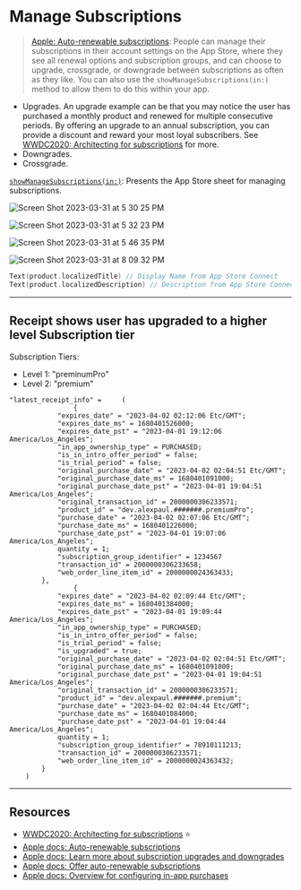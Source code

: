 # Manage Subscriptions 

> [Apple: Auto-renewable subscriptions](https://developer.apple.com/app-store/subscriptions/): People can manage their subscriptions in their account settings on the App Store, where they see all renewal options and subscription groups, and can choose to upgrade, crossgrade, or downgrade between subscriptions as often as they like. You can also use the `showManageSubscriptions(in:)` method to allow them to do this within your app. 

* Upgrades. An upgrade example can be that you may notice the user has purchased a monthly product and renewed for multiple consecutive periods. By offering an upgrade to an annual subscription, you can provide a discount and reward your most loyal subscribers. See [WWDC2020: Architecting for subscriptions](https://developer.apple.com/videos/play/wwdc2020/10671) for more.
* Downgrades.
* Crossgrade. 

[`showManageSubscriptions(in:)`](https://developer.apple.com/documentation/storekit/appstore/3803198-showmanagesubscriptions): Presents the App Store sheet for managing subscriptions.

![Screen Shot 2023-03-31 at 5 30 25 PM](https://user-images.githubusercontent.com/1819208/229236297-caf16c0b-bf43-4584-9fcc-85c8caa74d46.png)

![Screen Shot 2023-03-31 at 5 32 23 PM](https://user-images.githubusercontent.com/1819208/229236625-d578355f-79a5-4319-85b5-521f5cad5e39.png)

![Screen Shot 2023-03-31 at 5 46 35 PM](https://user-images.githubusercontent.com/1819208/229238775-b6f32341-7938-4aa8-8c9f-a2f8a9626319.png)

![Screen Shot 2023-03-31 at 8 09 32 PM](https://user-images.githubusercontent.com/1819208/229255055-8be72927-69f4-4765-9966-cac2d150dba6.png)

```swift
Text(product.localizedTitle) // Display Name from App Store Connect
Text(product.localizedDescription) // Description from App Store Connect
```

***

## Receipt shows user has upgraded to a higher level Subscription tier 

Subscription Tiers:   
* Level 1: "preminumPro"
* Level 2: "premium"

```
"latest_receipt_info" =     (
                {
            "expires_date" = "2023-04-02 02:12:06 Etc/GMT";
            "expires_date_ms" = 1680401526000;
            "expires_date_pst" = "2023-04-01 19:12:06 America/Los_Angeles";
            "in_app_ownership_type" = PURCHASED;
            "is_in_intro_offer_period" = false;
            "is_trial_period" = false;
            "original_purchase_date" = "2023-04-02 02:04:51 Etc/GMT";
            "original_purchase_date_ms" = 1680401091000;
            "original_purchase_date_pst" = "2023-04-01 19:04:51 America/Los_Angeles";
            "original_transaction_id" = 2000000306233571;
            "product_id" = "dev.alexpaul.#######.premiumPro";
            "purchase_date" = "2023-04-02 02:07:06 Etc/GMT";
            "purchase_date_ms" = 1680401226000;
            "purchase_date_pst" = "2023-04-01 19:07:06 America/Los_Angeles";
            quantity = 1;
            "subscription_group_identifier" = 1234567
            "transaction_id" = 2000000306233658;
            "web_order_line_item_id" = 2000000024363433;
        },
                {
            "expires_date" = "2023-04-02 02:09:44 Etc/GMT";
            "expires_date_ms" = 1680401384000;
            "expires_date_pst" = "2023-04-01 19:09:44 America/Los_Angeles";
            "in_app_ownership_type" = PURCHASED;
            "is_in_intro_offer_period" = false;
            "is_trial_period" = false;
            "is_upgraded" = true;
            "original_purchase_date" = "2023-04-02 02:04:51 Etc/GMT";
            "original_purchase_date_ms" = 1680401091000;
            "original_purchase_date_pst" = "2023-04-01 19:04:51 America/Los_Angeles";
            "original_transaction_id" = 2000000306233571;
            "product_id" = "dev.alexpaul.#######.premium";
            "purchase_date" = "2023-04-02 02:04:44 Etc/GMT";
            "purchase_date_ms" = 1680401084000;
            "purchase_date_pst" = "2023-04-01 19:04:44 America/Los_Angeles";
            quantity = 1;
            "subscription_group_identifier" = 78910111213;
            "transaction_id" = 2000000306233571;
            "web_order_line_item_id" = 2000000024363432;
        }
    )
```

***

## Resources 

* [WWDC2020: Architecting for subscriptions](https://developer.apple.com/videos/play/wwdc2020/10671) ⭐️
* [Apple docs: Auto-renewable subscriptions](https://developer.apple.com/app-store/subscriptions/)
* [Apple docs: Learn more about subscription upgrades and downgrades](https://developer.apple.com/go/?id=subscriptions-overview)
* [Apple docs: Offer auto-renewable subscriptions](https://developer.apple.com/help/app-store-connect/manage-subscriptions/offer-auto-renewable-subscriptions)
* [Apple docs: Overview for configuring in-app purchases](https://developer.apple.com/help/app-store-connect/configure-in-app-purchase-settings/overview-for-configuring-in-app-purchases)

